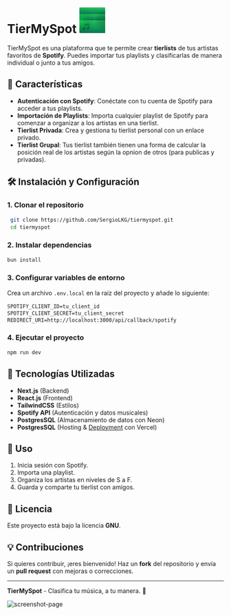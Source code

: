# TierMySpot [![logo-tiermyspot](/public/logo-readme.svg)](https://tiermyspot.vercel.app/)

TierMySpot es una plataforma que te permite crear **tierlists** de tus artistas favoritos de **Spotify**. Puedes importar tus playlists y clasificarlas de manera individual o junto a tus amigos.

## 🚀 Características

- **Autenticación con Spotify**: Conéctate con tu cuenta de Spotify para acceder a tus playlists.
- **Importación de Playlists**: Importa cualquier playlist de Spotify para comenzar a organizar a los artistas en una tierlist.
- **Tierlist Privada**: Crea y gestiona tu tierlist personal con un enlace privado.
- **Tierlist Grupal**: Tus tierlist también tienen una forma de calcular la posición real de los artistas según la opnion de otros (para publicas y privadas).

## 🛠️ Instalación y Configuración

### 1. Clonar el repositorio

```bash
 git clone https://github.com/SergioLKG/tiermyspot.git
 cd tiermyspot
```

### 2. Instalar dependencias

```bash
bun install
```

### 3. Configurar variables de entorno

Crea un archivo `.env.local` en la raíz del proyecto y añade lo siguiente:

```env
SPOTIFY_CLIENT_ID=tu_client_id
SPOTIFY_CLIENT_SECRET=tu_client_secret
REDIRECT_URI=http://localhost:3000/api/callback/spotify
```

### 4. Ejecutar el proyecto

```bash
npm run dev
```

## 🎨 Tecnologías Utilizadas

- **Next.js** (Backend)
- **React.js** (Frontend)
- **TailwindCSS** (Estilos)
- **Spotify API** (Autenticación y datos musicales)
- **PostgresSQL** (Almacenamiento de datos con Neon)
- **PostgresSQL** (Hosting & [Deployment](https://tiermyspot.vercel.app/import-playlist) con Vercel)

## 📌 Uso

1. Inicia sesión con Spotify.
2. Importa una playlist.
3. Organiza los artistas en niveles de S a F.
4. Guarda y comparte tu tierlist con amigos.

## 📜 Licencia

Este proyecto está bajo la licencia **GNU**.

## 💡 Contribuciones

Si quieres contribuir, ¡eres bienvenido! Haz un **fork** del repositorio y envía un **pull request** con mejoras o correcciones.

---
**TierMySpot** - Clasifica tu música, a tu manera. 🎵

![screenshot-page](public/screenshot.png)
